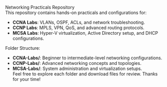 Networking Practicals Repository <br>
This repository contains hands-on practicals and configurations for: 
- **CCNA Labs**: VLANs, OSPF, ACLs, and network troubleshooting.
- **CCNP Labs**: MPLS, VPN, QoS, and advanced routing protocols.
- **MCSA Labs**: Hyper-V virtualization, Active Directory setup, and DHCP configurations.

Folder Structure:
- **CCNA-Labs/**: Beginner to intermediate-level networking configurations.
- **CCNP-Labs/**: Advanced networking concepts and topologies.
- **MCSA-Labs/**: System administration and virtualization setups. <br>
Feel free to explore each folder and download files for review.
Thanks for your time!
